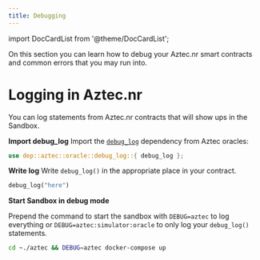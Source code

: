 ```yaml
---
title: Debugging
---
```


import DocCardList from '@theme/DocCardList';

On this section you can learn how to debug your Aztec.nr smart contracts and common errors that you may run into.

# Logging in Aztec.nr

You can log statements from Aztec.nr contracts that will show ups in the Sandbox.

**Import debug_log**
Import the [`debug_log`](https://github.com/AztecProtocol/aztec-packages/blob/master/yarn-project/aztec-nr/aztec/src/oracle/debug_log.nr) dependency from Aztec oracles:

```rust
use dep::aztec::oracle::debug_log::{ debug_log };
```

**Write log**
Write `debug_log()` in the appropriate place in your contract. 

```rust
debug_log("here")
```

**Start Sandbox in debug mode**

Prepend the command to start the sandbox with `DEBUG=aztec` to log everything or `DEBUG=aztec:simulator:oracle` to only log your `debug_log()` statements.

```bash
cd ~./aztec && DEBUG=aztec docker-compose up
```


<DocCardList/>
